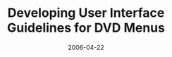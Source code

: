 ---
abstract: ''
authors:
- Karin Kappel
- Martin Tomitsch
- Thomas Költringer
- Thomas Grechenig
date: '2006-04-22'
featured: false
links:
- name: Publik
  url: https://publik.tuwien.ac.at/showentry.php?ID=140751&lang=2
publication_types:
- '1'
publishDate: '2006-04-22'
title: Developing User Interface Guidelines for DVD Menus
url_pdf: ''
---
